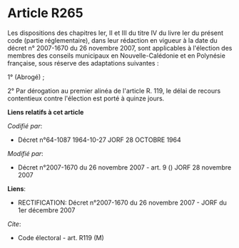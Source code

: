 # Article R265

Les dispositions des chapitres Ier, II et III du titre IV du livre Ier du présent code (partie réglementaire), dans leur
rédaction en vigueur à la date du décret n° 2007-1670 du 26 novembre 2007, sont applicables à l'élection des membres des
conseils municipaux en Nouvelle-Calédonie et en Polynésie française, sous réserve des adaptations suivantes : 

1° (Abrogé) ;

2° Par dérogation au premier alinéa de l'article R. 119, le délai de recours contentieux contre l'élection est porté à quinze
jours.

**Liens relatifs à cet article**

_Codifié par_:

  - Décret n°64-1087 1964-10-27 JORF 28 OCTOBRE 1964

_Modifié par_:

  - Décret n°2007-1670 du 26 novembre 2007 - art. 9 () JORF 28 novembre 2007

**Liens**:

  - RECTIFICATION: Décret n°2007-1670 du 26 novembre 2007 - JORF du 1er décembre 2007

_Cite_:

  - Code électoral - art. R119 (M)
